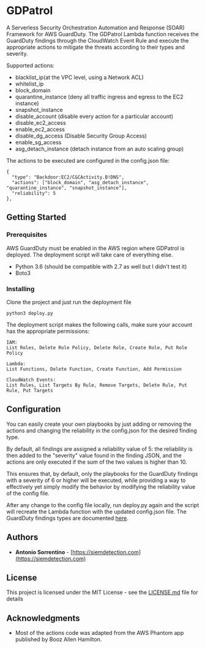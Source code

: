 # GDPatrol

A Serverless Security Orchestration Automation and Response (SOAR) Framework for AWS GuardDuty.
The GDPatrol Lambda function receives the GuardDuty findings through the CloudWatch Event Rule and execute the appropriate actions to mitigate the threats according to their types and severity.

Supported actions:

* blacklist_ip(at the VPC level, using a Network ACL)
* whitelist_ip
* block_domain
* quarantine_instance (deny all traffic ingress and egress to the EC2 instance)
* snapshot_instance
* disable_account (disable every action for a particular account)
* disable_ec2_access
* enable_ec2_access
* disable_dg_access (Disable Security Group Access)
* enable_sg_access
* asg_detach_instance (detach instance from an auto scaling group)


The actions to be executed are configured in the config.json file:
```
{
  "type": "Backdoor:EC2/C&CActivity.B!DNS",
  "actions": ["block_domain", "asg_detach_instance", "quarantine_instance", "snapshot_instance"],
  "reliability": 5
},
```

## Getting Started

### Prerequisites

AWS GuardDuty must be enabled in the AWS region where GDPatrol is deployed. The deployment script will take 
care of everything else.
* Python 3.6 (should be compatible with 2.7 as well but I didn't test it)
* Boto3 

### Installing
Clone the project and just run the deployment file
```
python3 deploy.py
```
The deployment script makes the following calls, make sure your account has the appropriate permissions:
```
IAM:
List Roles, Delete Role Policy, Delete Role, Create Role, Put Role Policy

Lambda:
List Functions, Delete Function, Create Function, Add Permission

CloudWatch Events:
List Rules, List Targets By Rule, Remove Targets, Delete Rule, Put Rule, Put Targets
```

## Configuration

You can easily create your own playbooks by just adding or removing the actions and changing the reliability in the config.json
for the desired finding type.

By default, all findings are assigned a reliability value of 5: the reliability is then added to the  "severity" value 
found in the finding JSON, and the actions are only executed if the sum of the two values is higher than 10.

This ensures that, by default, only the playbooks for the GuardDuty findings with a severity of 6 or higher will be executed, while 
providing a way to effectively yet simply modify
the behavior by modifying the reliability value of the config file.

After any change to the config file locally, run deploy.py again and the script will recreate the Lambda function with 
the updated config.json file.
The GuardDuty findings types are documented [here](https://docs.aws.amazon.com/guardduty/latest/ug/guardduty_finding-types.html).

## Authors

* **Antonio Sorrentino** - [https://siemdetection.com](https://siemdetection.com)

## License

This project is licensed under the MIT License - see the [LICENSE.md](LICENSE.md) file for details

## Acknowledgments

* Most of the actions code was adapted from the AWS Phantom app published by Booz Allen Hamilton.


